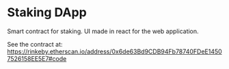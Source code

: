 # Staking DApp

Smart contract for staking.
UI made in react for the web application.

See the contract at: <https://rinkeby.etherscan.io/address/0x6de63Bd9CDB94Fb78740FDeE14507526158EE5E7#code>
